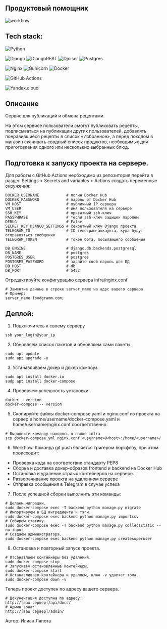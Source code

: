 ## Продуктовый помощник
![workflow](https://github.com/IlianL/foodgram-project-react/actions/workflows/foodgram_workflow.yml/badge.svg)  

## Tech stack:
![Python](https://img.shields.io/badge/python-3670A0?style=for-the-badge&logo=python&logoColor=ffdd54)  

![Django](https://img.shields.io/badge/django-%23092E20.svg?style=for-the-badge&logo=django&logoColor=white)
![DjangoREST](https://img.shields.io/badge/DJANGO-REST-ff1709?style=for-the-badge&logo=django&logoColor=white&color=ff1709&labelColor=gray)
![Djoiser](https://img.shields.io/badge/-djoiser-%23008080?style=for-the-badge&logo=appveyor)
![Postgres](https://img.shields.io/badge/postgres-%23316192.svg?style=for-the-badge&logo=postgresql&logoColor=white)  

![Nginx](https://img.shields.io/badge/nginx-%23009639.svg?style=for-the-badge&logo=nginx&logoColor=white)
![Gunicorn](https://img.shields.io/badge/gunicorn-%298729.svg?style=for-the-badge&logo=gunicorn&logoColor=white)
![Docker](https://img.shields.io/badge/docker-%230db7ed.svg?style=for-the-badge&logo=docker&logoColor=white)  

![GitHub Actions](https://img.shields.io/badge/github%20actions-%232671E5.svg?style=for-the-badge&logo=githubactions&logoColor=white)  

![Yandex.cloud](https://img.shields.io/badge/-yandex.clound-blue?style=for-the-badge&logo=appveyor)  


## Описание
Cервис для публикаций и обмена рецептами.

На этом сервисе пользователи смогут публиковать рецепты, подписываться на публикации других пользователей, добавлять понравившиеся рецепты в список «Избранное», а перед походом в магазин скачивать сводный список продуктов, необходимых для приготовления одного или нескольких выбранных блюд.

## Подготовка к запуску проекта на сервере.
Для работы с GitHub Actions необходимо из репозитория перейти в раздел Settings > Secrets and variables > Actions создать переменные окружения:
```
DOCKER_USERNAME            # логин Docker Hub
DOCKER_PASSWORD            # пароль от Docker Hub
VM_HOST                    # публичный IP сервера
VM_USER                    # имя пользователя на сервере
SSH_KEY                    # приватный ssh-ключ
PASSPHRASE                 # *если ssh-ключ защищен паролем
DEBUG                      # False
SECRET_KEY_DJANGO_SETTINGS # секретный ключ Django проекта
TELEGRAM_TO                # ID телеграм-аккаунта, куда будут отправляться сообщения
TELEGRAM_TOKEN             # токен бота, посылающего сообщения

DB_ENGINE                  # django.db.backends.postgresql
DB_NAME                    # postgres
POSTGRES_USER              # postgres
POSTGRES_PASSWORD          # задайте свой пароль для БД
DB_HOST                    # db
DB_PORT                    # 5432 
```
  
Отредактируйте конфигурацию сервера infra/nginx.conf
```
# Заментие данные в строке server_name на адрс вашего сервера
# Пример:
server_name foodgramm.com;
```


## Деплой:

1. Подключитесь к своему серверу
```
ssh your_login@your_ip
```
2. Обновляем список пакетов и обновляем сами пакеты.
```
sudo apt update
sudo apt upgrade -y 
```
3. Устанавливаем докер и докер компоуз.
```
sudo apt install docker.io
sudp apt install docker-compose
```
4. Проверяем успешность установки.
```
docker --version
docker-compose -- version
```
5. Cкопируйте файлы docker-compose.yaml и nginx.conf из проекта на сервер в home/username/docker-compose.yaml и home/username/nginx.conf соответственно.
```
# Выполните команду находясь в папке infra
scp docker-compose.yml nginx.conf <username>@<host>:/home/<username>/ 
```
6. Workflow. Команда git push является тригером воркфлоу, при этом происходит:
- Проверка кода на соответствие стандарту PEP8
- Сборка и доставка докер-образов frontend и backend на Docker Hub
- Остановка и удаление страых контейнеров на сервере. 
- Разворачивание проекта на удаленном сервере
- Отправка сообщения в Telegram в случае успеха
  
7. После успешной сборки выполнить эти команды:
```
# Делаем миграции.
sudo docker-compose exec -T backend python manage.py migrate
# Импортируем в БД ингредиенты и тэги.
sudo docker-compose exec backend python manage.py importcsv
# Собирем статику.
sudo docker-compose exec -T backend python manage.py collectstatic --no-input
# Создаём администратора.
sudo docker-compose exec backend python manage.py createsuperuser
```
  
8. Остановка и повторный запуск проекта.
```
# Отсанавлием контейнеры без удаления.
sudo docker-compose stop
# Запускаем остановленные контейнеры.
sudo docker-compose start
# Останавливаем контейнеры и удаляем, ключ -v удаляет тома.
sudo docker-compose down -v
```


  
Теперь проект доступен по адресу вашего сервера.
```
# Документация доступна по адресу:
http://[ваш сервер]/api/docs/  
# Админ зона:
http://[ваш сервер]/admin/
```
  
Автор: Илиан Ляпота

